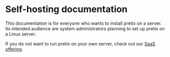 # Self-hosting documentation

This documentation is for everyone who wants to install pretix on a server.
Its intended audience are system administrators planning to set up pretix on a Linux server.

If you do not want to run pretix on your own server, check out our [SaaS offering](https://pretix.eu/about/en/).